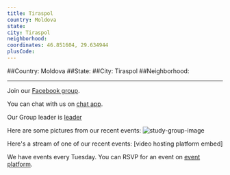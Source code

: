 ```yaml
---
title: Tiraspol
country: Moldova
state: 
city: Tiraspol
neighborhood: 
coordinates: 46.851604, 29.634944
plusCode:
---
```


##Country: Moldova
##State: 
##City: Tiraspol
##Neighborhood: 
*****
Join our [Facebook group](https://www.facebook.com/groups/free.code.camp.tiraspol).

You can chat with us on [chat app]().

Our Group leader is [leader]()

Here are some pictures from our recent events:
![study-group-image]()

Here's a stream of one of our recent events:
[video hosting platform embed]

We have events every Tuesday. You can RSVP for an event on [event platform]().
